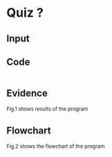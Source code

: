 # Quiz ?

## Input

## Code

```py

```

## Evidence

<sub>Fig.1 shows results of the program

## Flowchart

<sub>Fig.2 shows the flowchart of the program


